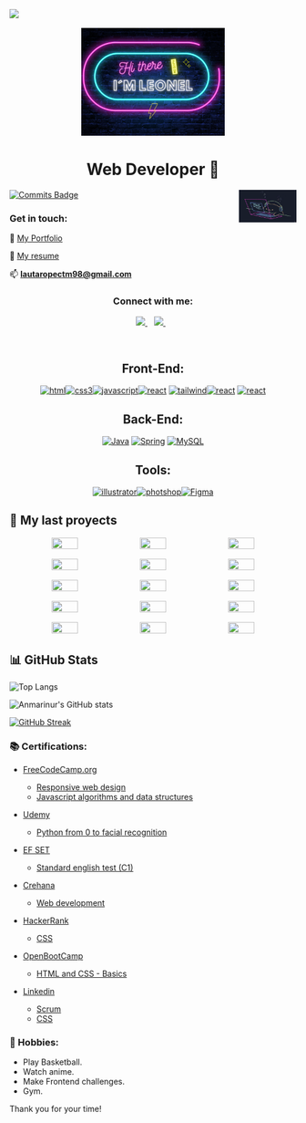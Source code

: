 ![](https://api.visitorbadge.io/api/VisitorHit?user=speedbuild98&repo=speedbuild98&countColor=%237B1E7A)
<p align="center">
<img width='50%' src="https://github.com/speedbuild98/speedbuild98/blob/main/LEONEL.png"/>
</p>
<h1 align="center">
Web Developer 🌠
</h1>

<img align='right' src='https://github.com/speedbuild98/speedbuild98/blob/main/bongo-cat-codes.gif?raw=true' width='20%'>


[![Commits Badge](https://badges.pufler.dev/commits/yearly/speedbuild98)](https://badges.pufler.dev)

### Get in touch: 

:floppy_disk: [My Portfolio](https://devgallardo.netlify.app/)

:page_with_curl: [My resume](https://github.com/speedbuild98/speedbuild98.github.io/raw/main/assets/pdf/material-resume-eng.pdf)

📫 **lautaropectm98@gmail.com**

<h3 align="center">Connect with me:</h3>
<p align="center">
<a href="https://www.linkedin.com/in/lautagallardogg/">
     <img src="https://img.shields.io/badge/linkedin-%230077B5.svg?&style=for-the-badge&logo=linkedin&logoColor=white" />
  </a>&nbsp;&nbsp;
<a href="https://wa.me/5492664017317">
     <img src="https://img.shields.io/badge/whatsapp-30077B5.svg?&style=for-the-badge&logo=whatsapp&logoColor=white" />
  </a>&nbsp;&nbsp;
</p>
<br/>

### <h2 align="center">Front-End:</h3>

<p align="center"><a href="https://developer.mozilla.org/es/docs/Web/HTML" target="_blank" rel="html"><img src="https://github.com/speedbuild98/speedbuild98.github.io/blob/main/assets/img/icons/html.png" alt="html" width="140" height="40"/></a><a href="https://github.com/speedbuild98/speedbuild98.github.io/blob/main/assets/img/icons/css.png" target="_blank" rel="noreferrer"><img src="https://github.com/speedbuild98/speedbuild98.github.io/blob/main/assets/img/icons/css.png" alt="css3" width="140" height="40"/></a><a href="https://developer.mozilla.org/en-US/docs/Web/JavaScript" target="_blank" rel="noreferrer"><img src="https://github.com/speedbuild98/speedbuild98.github.io/blob/main/assets/img/icons/js.png" alt="javascript" width="140" height="40"/></a><a href="https://es.reactjs.org/" target="_blank" rel="noreferrer"><img src="https://github.com/speedbuild98/speedbuild98.github.io/blob/main/assets/img/icons/react.png" alt="react" width="140" height="40"/></a>
<a href="https://tailwindcss.com/" target="_blank" rel="noreferrer"><img src="https://github.com/speedbuild98/speedbuild98.github.io/blob/main/assets/img/icons/tailwind.png" alt="tailwind" width="140" height="40"/></a><a href="https://getbootstrap.com/" target="_blank" rel="noreferrer"><img src="https://github.com/speedbuild98/speedbuild98.github.io/blob/main/assets/img/icons/bootstrap.png" alt="react" width="140" height="40"/></a>
<a href="https://sass.com" target="_blank" rel="noreferrer"><img src="https://github.com/speedbuild98/speedbuild98.github.io/blob/main/assets/img/icons/sass.png" alt="react" width="140" height="40"/></a>


### <h2 align="center">Back-End:</h3>

<p align="center"><a href="https://www.java.com/es/" target="_blank" rel="noreferrer"><img src="https://github.com/speedbuild98/speedbuild98.github.io/blob/main/assets/img/icons/java.png?raw=true" alt="Java" width="140" height="40"/></a>
<a href="https://spring.io/" target="_blank" rel="noreferrer"><img src="https://github.com/speedbuild98/speedbuild98.github.io/blob/main/assets/img/icons/spring.png" alt="Spring" width="140" height="40"/></a>
<a href="https://www.mysql.com/" target="_blank" rel="noreferrer"><img src="https://github.com/speedbuild98/speedbuild98.github.io/blob/main/assets/img/icons/mysql.png?raw=true" alt="MySQL" width="140" height="40"/></a></p>

### <h2 align="center">Tools:</h3>
<p align="center"><a href="https://www.adobe.com/la/products/illustrator.html?sdid=KQPQJ&mv=search&ef_id=EAIaIQobChMIyMiA5u719wIVJW1vBB0j3gEHEAAYASAAEgJIIPD_BwE:G:s&s_kwcid=AL!3085!3!442303210470!e!!g!!illustrator!630551026!10721864982&gclid=EAIaIQobChMIyMiA5u719wIVJW1vBB0j3gEHEAAYASAAEgJIIPD_BwE" target="_blank" rel="noreferrer"><img src="https://github.com/speedbuild98/speedbuild98.github.io/blob/main/assets/img/icons/illustrator.png" alt="illustrator" width="140" height="40"/></a><a href="https://www.adobe.com/la/products/photoshop.html?sdid=KQPQZ&mv=search&ef_id=EAIaIQobChMIhoOY1e719wIVqGxvBB2iSQujEAAYASAAEgKBavD_BwE:G:s&s_kwcid=AL!3085!3!474070190118!b!!g!!%2Bphotoshop!11413139907!113176393673&gclid=EAIaIQobChMIhoOY1e719wIVqGxvBB2iSQujEAAYASAAEgKBavD_BwE" target="_blank" rel="noreferrer"><img src="https://github.com/speedbuild98/speedbuild98.github.io/blob/main/assets/img/icons/photoshop.png" alt="photshop" width="140" height="40"/></a><a href="https://www.figma.com/" target="_blank" rel="noreferrer"><img src="https://upload.wikimedia.org/wikipedia/commons/3/33/Figma-logo.svg" alt="Figma" width="140" height="40"/></a>
</p>
 
 
 
## :pushpin: My last proyects

<p align="center">
  <a><img width="30%" height="30%" src="https://github.com/speedbuild98/speedbuild98.github.io/blob/main/assets/img/portfolio26.jpg"></a>
  <a><img width="30%" height="30%" src="https://github.com/speedbuild98/speedbuild98.github.io/blob/main/assets/img/portfolio25.jpg"></a>
  <a><img width="30%" height="30%" src="https://github.com/speedbuild98/speedbuild98.github.io/blob/main/assets/img/portfolio24.jpg"></a>
</p>
<p align="center">
  <a><img width="30%" height="30%" src="https://github.com/speedbuild98/speedbuild98.github.io/blob/main/assets/img/portfolio23.jpg"></a>
  <a><img width="30%" height="30%" src="https://github.com/speedbuild98/speedbuild98.github.io/blob/main/assets/img/portfolio22.jpg"></a>
  <a><img width="30%" height="30%" src="https://github.com/speedbuild98/speedbuild98.github.io/blob/main/assets/img/portfolio16.jpg"></a>
</p>
<p align="center">
  <a><img width="30%" height="30%" src="https://github.com/speedbuild98/speedbuild98.github.io/blob/main/assets/img/portfolio15.jpg"></a>
  <a><img width="30%" height="30%" src="https://github.com/speedbuild98/speedbuild98.github.io/blob/main/assets/img/portfolio12.jpg"></a>
  <a><img width="30%" height="30%" src="https://github.com/speedbuild98/speedbuild98.github.io/blob/main/assets/img/portfolio14.jpg"></a>
</p>
<p align="center">
  <a><img width="30%" height="30%" src="https://github.com/speedbuild98/speedbuild98.github.io/blob/main/assets/img/portfolio1.jpg"></a>
  <a><img width="30%" height="30%" src="https://github.com/speedbuild98/speedbuild98.github.io/blob/main/assets/img/portfolio8.jpg"></a>
  <a><img width="30%" height="30%" src="https://github.com/speedbuild98/speedbuild98.github.io/blob/main/assets/img/portfolio18.jpg"></a>
</p>
<p align="center">
  <a><img width="30%" height="30%" src="https://github.com/speedbuild98/speedbuild98.github.io/blob/main/assets/img/portfolio20.jpg"></a>
  <a><img width="30%" height="30%" src="https://github.com/speedbuild98/speedbuild98.github.io/blob/main/assets/img/portfolio19.jpg"></a>
  <a><img width="30%" height="30%" src="https://github.com/speedbuild98/speedbuild98.github.io/blob/main/assets/img/portfolio17.jpg"></a>
</p>




## :bar_chart: GitHub Stats
 
![Top Langs](https://github-readme-stats.vercel.app/api/top-langs/?username=speedbuild98&bg_color=082032&hide_border=true&title_color=EEEEEE&text_color=EEEEEE&icon_color=ff006c&count_private=true)

![Anmarinur's GitHub stats](https://github-readme-stats.vercel.app/api?username=speedbuild98&bg_color=082032&hide_border=true&title_color=EEEEEE&text_color=EEEEEE&icon_color=ff006c&show_icons=true&count_private=true)

[![GitHub Streak](https://github-readme-streak-stats.herokuapp.com/?user=speedbuild98&background=082032&dates=ffffff&ring=F7DF1E&fire=F7DF1E&currStreakNum=ffffff&sideNums=ffffff&currStreakLabel=ff006c&sideLabels=ff006c&hide_border=true)](https://git.io/streak-stats)




### 📚 Certifications:
  - [FreeCodeCamp.org](https://www.freecodecamp.org/)
    - [Responsive web design](https://www.freecodecamp.org/certification/Speedbuild98/responsive-web-design)
    - [Javascript algorithms and data structures](https://www.freecodecamp.org/certification/Speedbuild98/javascript-algorithms-and-data-structures)

  - [Udemy](https://www.udemy.com/)
    - [Python from 0 to facial recognition](https://www.udemy.com/certificate/UC-3f2ce22e-93eb-4b69-a0ee-c593708465bc/)

  - [EF SET](https://www.efset.org/english-certificate/)
    - [Standard english test (C1)](https://www.efset.org/cert/HvTuSr)

  - [Crehana](https://www.crehana.com/)
    - [Web development](https://www.crehana.com/diplomas/560de60d/)

  - [HackerRank](https://www.hackerrank.com/)
    - [CSS](https://www.hackerrank.com/certificates/cd66948c6577)

  - [OpenBootCamp](https://open-bootcamp.com/)
    - [HTML and CSS - Basics](https://storage.googleapis.com/openvitae-prod/diplomas%2Fd248d01a-d148-4371-b9d3-8a75051d8bde.pdf)

  - [Linkedin](https://www.linkedin.com/learning/)
    - [Scrum](https://www.linkedin.com/learning/certificates/0841f50a68acd0e3d4c8396387a9f0d04bc7ab6e75760623f872d98b47a1b40a?lipi=urn%3Ali%3Apage%3Ad_flagship3_profile_view_base_certifications_details%3B98MRwXZyT1STBD401Y7Z9Q%3D%3D)
    - [CSS](https://www.linkedin.com/learning/certificates/c7486366c2ee4fc645ee0745d05c44feefbc5b77f0325af4fec579a8dea6173d?lipi=urn%3Ali%3Apage%3Ad_flagship3_profile_view_base_certifications_details%3B98MRwXZyT1STBD401Y7Z9Q%3D%3D)      
    
    
    
    
### :ghost: Hobbies:
  - Play Basketball.
  - Watch anime.
  - Make Frontend challenges. 
  - Gym.

Thank you for your time!


    


